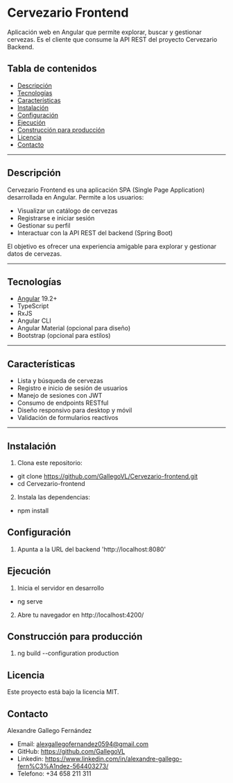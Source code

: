 # Cervezario Frontend

Aplicación web en Angular que permite explorar, buscar y gestionar cervezas. Es el cliente que consume la API REST del proyecto Cervezario Backend.

## Tabla de contenidos

- [Descripción](#-descripción)
- [Tecnologías](#️-tecnologías)
- [Características](#-características)
- [Instalación](#️-instalación)
- [Configuración](#-configuración)
- [Ejecución](#-ejecución)
- [Construcción para producción](#️-construcción-para-producción)
- [Licencia](#-licencia)
- [Contacto](#-contacto)

---

## Descripción

Cervezario Frontend es una aplicación SPA (Single Page Application) desarrollada en Angular. Permite a los usuarios:

- Visualizar un catálogo de cervezas
- Registrarse e iniciar sesión
- Gestionar su perfil
- Interactuar con la API REST del backend (Spring Boot)

El objetivo es ofrecer una experiencia amigable para explorar y gestionar datos de cervezas.

---

## Tecnologías

- [Angular](https://angular.io/) 19.2+
- TypeScript
- RxJS
- Angular CLI
- Angular Material (opcional para diseño)
- Bootstrap (opcional para estilos)

---

## Características

- Lista y búsqueda de cervezas
- Registro e inicio de sesión de usuarios
- Manejo de sesiones con JWT
- Consumo de endpoints RESTful
- Diseño responsivo para desktop y móvil
- Validación de formularios reactivos

---

## Instalación

1. Clona este repositorio:

- git clone https://github.com/GallegoVL/Cervezario-frontend.git
- cd Cervezario-frontend

2. Instala las dependencias:

- npm install

## Configuración 

1. Apunta a la URL del backend 'http://localhost:8080'

## Ejecución 

1. Inicia el servidor en desarrollo

- ng serve

2. Abre tu navegador en http://localhost:4200/

## Construcción para producción

1. ng build --configuration production

## Licencia

Este proyecto está bajo la licencia MIT.

## Contacto

  Alexandre Gallego Fernández
  - Email: alexgallegofernandez0594@gmail.com
  - GitHub: https://github.com/GallegoVL
  - Linkedin: https://www.linkedin.com/in/alexandre-gallego-fern%C3%A1ndez-564403273/
  - Telefono: +34 658 211 311
